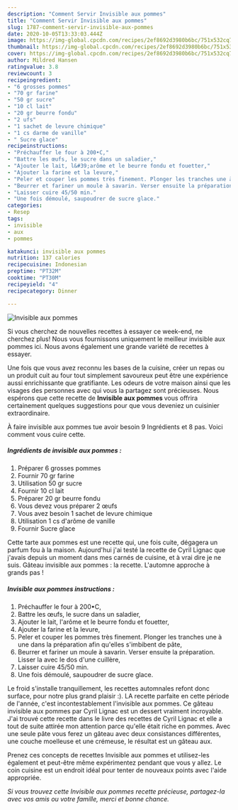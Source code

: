 ```yaml
---
description: "Comment Servir Invisible aux pommes"
title: "Comment Servir Invisible aux pommes"
slug: 1787-comment-servir-invisible-aux-pommes
date: 2020-10-05T13:33:03.444Z
image: https://img-global.cpcdn.com/recipes/2ef8692d3980b6bc/751x532cq70/invisible-aux-pommes-photo-principale-de-la-recette.jpg
thumbnail: https://img-global.cpcdn.com/recipes/2ef8692d3980b6bc/751x532cq70/invisible-aux-pommes-photo-principale-de-la-recette.jpg
cover: https://img-global.cpcdn.com/recipes/2ef8692d3980b6bc/751x532cq70/invisible-aux-pommes-photo-principale-de-la-recette.jpg
author: Mildred Hansen
ratingvalue: 3.8
reviewcount: 3
recipeingredient:
- "6 grosses pommes"
- "70 gr farine"
- "50 gr sucre"
- "10 cl lait"
- "20 gr beurre fondu"
- "2 ufs"
- "1 sachet de levure chimique"
- "1 cs darme de vanille"
- " Sucre glace"
recipeinstructions:
- "Préchauffer le four à 200•C,"
- "Battre les œufs, le sucre dans un saladier,"
- "Ajouter le lait, l&#39;arôme et le beurre fondu et fouetter,"
- "Ajouter la farine et la levure,"
- "Peler et couper les pommes très finement. Plonger les tranches une à une dans la préparation afin qu&#39;elles s&#39;imbibent de pâte,"
- "Beurrer et fariner un moule à savarin. Verser ensuite la préparation. Lisser la avec le dos d&#39;une cuillère,"
- "Laisser cuire 45/50 min."
- "Une fois démoulé, saupoudrer de sucre glace."
categories:
- Resep
tags:
- invisible
- aux
- pommes

katakunci: invisible aux pommes 
nutrition: 137 calories
recipecuisine: Indonesian
preptime: "PT32M"
cooktime: "PT30M"
recipeyield: "4"
recipecategory: Dinner

---
```



![Invisible aux pommes](https://img-global.cpcdn.com/recipes/2ef8692d3980b6bc/751x532cq70/invisible-aux-pommes-photo-principale-de-la-recette.jpg)

Si vous cherchez de nouvelles recettes à essayer ce week-end, ne cherchez plus! Nous vous fournissons uniquement le meilleur invisible aux pommes ici. Nous avons également une grande variété de recettes à essayer.

Une fois que vous avez reconnu les bases de la cuisine, créer un repas ou un produit cuit au four tout simplement savoureux peut être une expérience aussi enrichissante que gratifiante. Les odeurs de votre maison ainsi que les visages des personnes avec qui vous la partagez sont précieuses. Nous espérons que cette recette de <strong> Invisible aux pommes </strong> vous offrira certainement quelques suggestions pour que vous deveniez un cuisinier extraordinaire.

<!--inarticleads1-->

À faire invisible aux pommes tue avoir besoin 9 Ingrédients et 8 pas. Voici comment vous cuire cette.

##### Ingrédients de invisible aux pommes :

1. Préparer 6 grosses pommes
1. Fournir 70 gr farine
1. Utilisation 50 gr sucre
1. Fournir 10 cl lait
1. Préparer 20 gr beurre fondu
1. Vous devez vous préparer 2 œufs
1. Vous avez besoin 1 sachet de levure chimique
1. Utilisation 1 cs d&#39;arôme de vanille
1. Fournir  Sucre glace


Cette tarte aux pommes est une recette qui, une fois cuite, dégagera un parfum fou à la maison. Aujourd&#39;hui j&#39;ai testé la recette de Cyril Lignac que j&#39;avais depuis un moment dans mes carnés de cuisine, et à vrai dire je ne suis. Gâteau invisible aux pommes : la recette. L&#39;automne approche à grands pas ! 

<!--inarticleads2-->

##### Invisible aux pommes instructions :

1. Préchauffer le four à 200•C,
1. Battre les œufs, le sucre dans un saladier,
1. Ajouter le lait, l&#39;arôme et le beurre fondu et fouetter,
1. Ajouter la farine et la levure,
1. Peler et couper les pommes très finement. Plonger les tranches une à une dans la préparation afin qu&#39;elles s&#39;imbibent de pâte,
1. Beurrer et fariner un moule à savarin. Verser ensuite la préparation. Lisser la avec le dos d&#39;une cuillère,
1. Laisser cuire 45/50 min.
1. Une fois démoulé, saupoudrer de sucre glace.


Le froid s&#39;installe tranquillement, les recettes automnales refont donc surface, pour notre plus grand plaisir :). LA recette parfaite en cette période de l&#39;année, c&#39;est incontestablement l&#39;invisible aux pommes. Ce gâteau invisible aux pommes par Cyril Lignac est un dessert vraiment incroyable. J&#39;ai trouvé cette recette dans le livre des recettes de Cyril Lignac et elle a tout de suite attirée mon attention parce qu&#39;elle était riche en pommes. Avec une seule pâte vous ferez un gâteau avec deux consistances différentes, une couche moelleuse et une crémeuse, le résultat est un gâteau aux. 

<!--inarticleads1-->

<p>
Prenez ces concepts de recettes Invisible aux pommes et utilisez-les également et peut-être même expérimentez pendant que vous y allez. Le coin cuisine est un endroit idéal pour tenter de nouveaux points avec l'aide appropriée.
</p>

<p>
<i>Si vous trouvez cette Invisible aux pommes recette précieuse, partagez-la avec vos amis ou votre famille, merci et bonne chance.</i>
</p>

